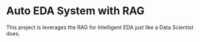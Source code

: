 # Auto EDA System with RAG
This project is leverages the RAG for Intelligent EDA just like a Data Scientist does.
